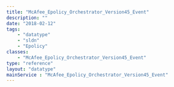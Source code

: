```yaml
---
title: "McAfee_Epolicy_Orchestrator_Version45_Event"
description: ""
date: "2018-02-12"
tags:
    - "datatype"
    - "sldn"
    - "Epolicy"
classes:
    - "McAfee_Epolicy_Orchestrator_Version45_Event"
type: "reference"
layout: "datatype"
mainService : "McAfee_Epolicy_Orchestrator_Version45_Event"
---
```

